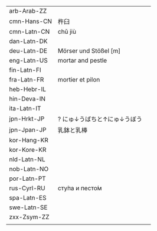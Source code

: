 | | | |
|-|-|-|
| arb-Arab-ZZ |  |  |
| cmn-Hans-CN | 杵臼 |  |
| cmn-Latn-CN | chǔ jiù |  |
| dan-Latn-DK |  |  |
| deu-Latn-DE | Mörser und Stößel [m] |  |
| eng-Latn-US | mortar and pestle |  |
| fin-Latn-FI |  |  |
| fra-Latn-FR | mortier et pilon |  |
| heb-Hebr-IL |  |  |
| hin-Deva-IN |  |  |
| ita-Latn-IT |  |  |
| jpn-Hrkt-JP | ? にゅ↓うばちと↑にゅ↓うぼう |  |
| jpn-Jpan-JP | 乳鉢と乳棒 |  |
| kor-Hang-KR |  |  |
| kor-Kore-KR |  |  |
| nld-Latn-NL |  |  |
| nob-Latn-NO |  |  |
| por-Latn-PT |  |  |
| rus-Cyrl-RU | сту́па и песто́м |  |
| spa-Latn-ES |  |  |
| swe-Latn-SE |  |  |
| zxx-Zsym-ZZ |  |  |
|  |  |  |
